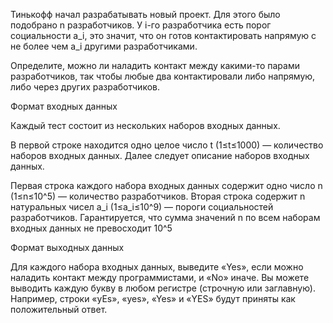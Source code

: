 Тинькофф начал разрабатывать новый проект. Для этого было подобрано n разработчиков. У i-го разработчика есть порог социальности a_i, это значит, что он готов контактировать напрямую с не более чем a_i другими разработчиками.

Определите, можно ли наладить контакт между какими-то парами разработчиков, так чтобы любые два контактировали либо напрямую, либо через других разработчиков.

Формат входных данных

Каждый тест состоит из нескольких наборов входных данных.

В первой строке находится одно целое число t (1≤t≤1000) — количество наборов входных данных. Далее следует описание наборов входных данных.

Первая строка каждого набора входных данных содержит одно число n (1≤n≤10^5) — количество разработчиков. Вторая строка содержит n натуральных чисел a_i (1≤a_i≤10^9) — пороги социальностей разработчиков. Гарантируется, что сумма значений n по всем наборам входных данных не превосходит 10^5

Формат выходных данных

Для каждого набора входных данных, выведите «Yes», если можно наладить контакт между программистами, и «No» иначе. Вы можете выводить каждую букву в любом регистре (строчную или заглавную). Например, строки «yEs», «yes», «Yes» и «YES» будут приняты как положительный ответ.
